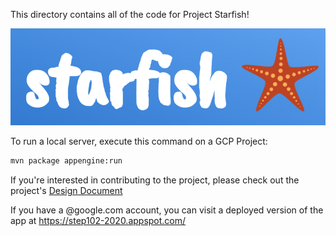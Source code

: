 This directory contains all of the code for Project Starfish!

![Starfish Icon](/docs/assets/starfish_logo.png)

To run a local server, execute this
command on a GCP Project:

```bash
mvn package appengine:run
```

If you're interested in contributing to the project, please check out the project's [Design Document](/docs/design.md)

If you have a @google.com account, you can visit a deployed version of the app at https://step102-2020.appspot.com/

